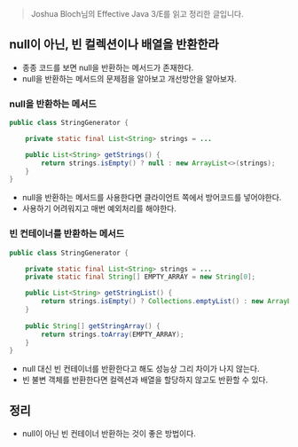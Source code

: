 > Joshua Bloch님의 Effective Java 3/E를 읽고 정리한 글입니다.
> 

## null이 아닌, 빈 컬렉션이나 배열을 반환한라

- 종종 코드를 보면 null을 반환하는 메서드가 존재한다.
- null을 반환하는 메서드의 문제점을 알아보고 개선방안을 알아보자.

### null을 반환하는 메서드

```java
public class StringGenerator {

    private static final List<String> strings = ...

    public List<String> getStrings() {
        return strings.isEmpty() ? null : new ArrayList<>(strings);
    }
}
```

- null을 반환하는 메서드를 사용한다면 클라이언트 쪽에서 방어코드를 넣어야한다.
- 사용하기 어려워지고 매번 예외처리를 해야한다.

### 빈 컨테이너를 반환하는 메서드

```java
public class StringGenerator {

    private static final List<String> strings = ...
    private static final String[] EMPTY_ARRAY = new String[0];

    public List<String> getStringList() {
        return strings.isEmpty() ? Collections.emptyList() : new ArrayList<>(strings);
    }
    
    public String[] getStringArray() {
        return strings.toArray(EMPTY_ARRAY);
    }
}
```

- null 대신 빈 컨테이너를 반환한다고 해도 성능상 그리 차이가 나지 않는다.
- 빈 불변 객체를 반환한다면 컬렉션과 배열을 할당하지 않고도 반환할 수 있다.

## 정리

- null이 아닌 빈 컨테이너 반환하는 것이 좋은 방법이다.